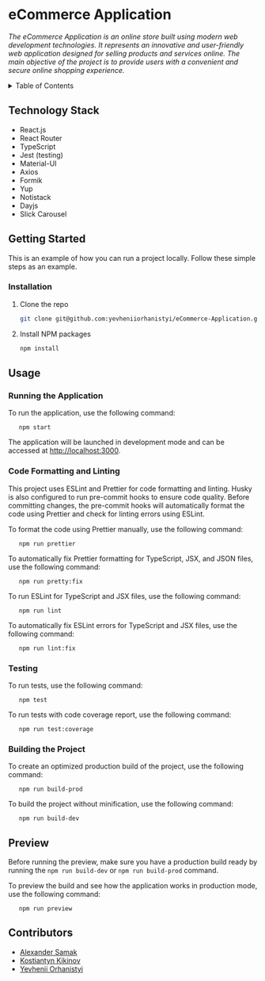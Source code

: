 # eCommerce Application

_The eCommerce Application is an online store built using modern web development technologies. It represents an innovative and user-friendly web application designed for selling products and services online. The main objective of the project is to provide users with a convenient and secure online shopping experience._

<!-- TABLE OF CONTENTS -->
<details>
  <summary>Table of Contents</summary>
  <ol>
    <li><a href="#technology-stack">Technology Stack</a></li>
    <li><a href="#getting-started">Getting Started</a></li>
    <li><a href="#usage">Usage</a></li>
    <li><a href="#contributors">Contributors</a></li>
  </ol>
</details>

<!-- TECHNOLOGY STACK -->
## Technology Stack

- React.js
- React Router
- TypeScript
- Jest (testing)
- Material-UI
- Axios
- Formik
- Yup
- Notistack
- Dayjs
- Slick Carousel

<!-- GETTING STARTED -->
## Getting Started

This is an example of how you can run a project locally. Follow these simple steps as an example.

### Installation

1. Clone the repo
   ```sh
   git clone git@github.com:yevheniiorhanistyi/eCommerce-Application.git
   ```
3. Install NPM packages
   ```sh
   npm install
   ```

<!-- USAGE EXAMPLES -->
## Usage

### Running the Application

To run the application, use the following command:
```
   npm start
```
The application will be launched in development mode and can be accessed at [http://localhost:3000](http://localhost:3000).


### Code Formatting and Linting

This project uses ESLint and Prettier for code formatting and linting. Husky is also configured to run pre-commit hooks to ensure code quality. Before committing changes, the pre-commit hooks will automatically format the code using Prettier and check for linting errors using ESLint.

To format the code using Prettier manually, use the following command:
```
   npm run prettier
```
To automatically fix Prettier formatting for TypeScript, JSX, and JSON files, use the following command:
```
   npm run pretty:fix
```
To run ESLint for TypeScript and JSX files, use the following command:
```
   npm run lint
```
To automatically fix ESLint errors for TypeScript and JSX files, use the following command:
```
   npm run lint:fix
```

### Testing

To run tests, use the following command:
```
   npm test
```
To run tests with code coverage report, use the following command:
```
   npm run test:coverage
```

### Building the Project

To create an optimized production build of the project, use the following command:
```
   npm run build-prod
```

To build the project without minification, use the following command:
```
   npm run build-dev
```

## Preview

Before running the preview, make sure you have a production build ready by running the `npm run build-dev` or  `npm run build-prod`  command.

To preview the build and see how the application works in production mode, use the following command:
```
   npm run preview
```

<!-- CONTRIBUTORS -->
## Contributors

- [Alexander Samak](https://github.com/alxndrsmk)
- [Kostiantyn Kikinov](https://github.com/kikinovk)
- [Yevhenii Orhanistyi](https://github.com/yevheniiorhanistyi)

